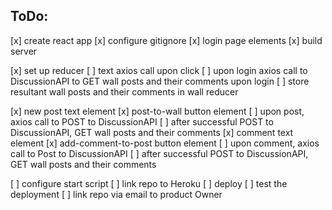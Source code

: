 ## ToDo:
[x] create react app
[x] configure gitignore
[x] login page elements
[x] build server

[x] set up reducer
[ ] text axios call upon click
[ ] upon login axios call to DiscussionAPI to GET wall posts and their comments upon login
[ ] store resultant wall posts and their comments in wall reducer

[x] new post text element
[x] post-to-wall button element
[ ] upon post, axios call to POST to DiscussionAPI
[ ] after successful POST to DiscussionAPI, GET wall posts and their comments
[x] comment text element
[x] add-comment-to-post button element
[ ] upon comment, axios call to Post to DiscussionAPI
[ ] after successful POST to DiscussionAPI, GET wall posts and their comments

[ ] configure start script
[ ] link repo to Heroku
[ ] deploy
[ ] test the deployment
[ ] link repo via email to product Owner